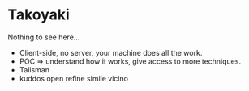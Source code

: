 # Takoyaki

Nothing to see here...

* Client-side, no server, your machine does all the work.
* POC => understand how it works, give access to more techniques.
* Talisman
* kuddos open refine simile vicino
